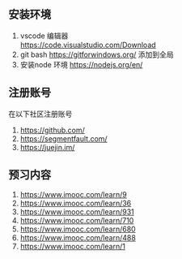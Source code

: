 ## 安装环境
1.  vscode 编辑器  
https://code.visualstudio.com/Download
2.  git bash 
https://gitforwindows.org/
添加到全局
3. 安装node 环境
https://nodejs.org/en/

## 注册账号
在以下社区注册账号
1. https://github.com/
2. https://segmentfault.com/
3. https://juejin.im/

## 预习内容
1. https://www.imooc.com/learn/9
2. https://www.imooc.com/learn/36
3. https://www.imooc.com/learn/931
4. https://www.imooc.com/learn/710
5. https://www.imooc.com/learn/680
6. https://www.imooc.com/learn/488
7. https://www.imooc.com/learn/1